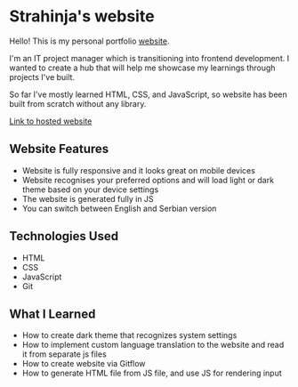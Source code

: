 # Strahinja's website


Hello! This is my personal portfolio [website](https://scokic.github.io/personal-portfolio-website/).

I'm an IT project manager which is transitioning into frontend development. I wanted to create a hub that will help me showcase my learnings through projects I've built.

So far I've mostly learned HTML, CSS, and JavaScript, so website has been built from scratch without any library.

[Link to hosted website](https://scokic.github.io/personal-portfolio-website/)

## Website Features
- Website is fully responsive and it looks great on mobile devices
- Website recognises your preferred options and will load light or dark theme based on your device settings
- The website is generated fully in JS
- You can switch between English and Serbian version

## Technologies Used
- HTML
- CSS
- JavaScript
- Git

## What I Learned
- How to create dark theme that recognizes system settings
- How to implement custom language translation to the website and read it from separate js files
- How to create website via Gitflow
- How to generate HTML file from JS file, and use JS for rendering input

